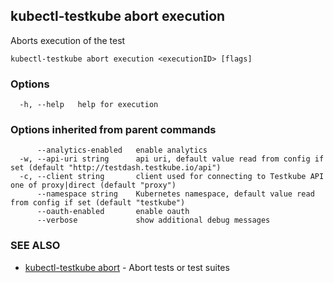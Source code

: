 ## kubectl-testkube abort execution

Aborts execution of the test

```
kubectl-testkube abort execution <executionID> [flags]
```

### Options

```
  -h, --help   help for execution
```

### Options inherited from parent commands

```
      --analytics-enabled   enable analytics
  -w, --api-uri string      api uri, default value read from config if set (default "http://testdash.testkube.io/api")
  -c, --client string       client used for connecting to Testkube API one of proxy|direct (default "proxy")
      --namespace string    Kubernetes namespace, default value read from config if set (default "testkube")
      --oauth-enabled       enable oauth
      --verbose             show additional debug messages
```

### SEE ALSO

* [kubectl-testkube abort](kubectl-testkube_abort.md)	 - Abort tests or test suites

